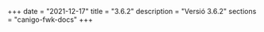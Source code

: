 +++
date        = "2021-12-17"
title       = "3.6.2"
description = "Versió 3.6.2"
sections    = "canigo-fwk-docs"
+++